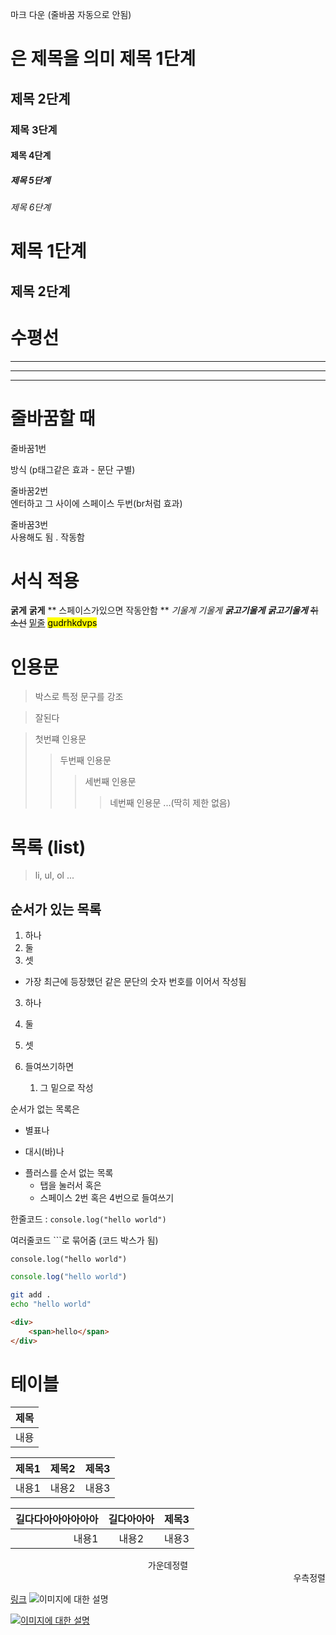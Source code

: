 마크
다운 (줄바꿈 자동으로 안됨)

# 은 제목을 의미 제목 1단계
## 제목 2단계
### 제목 3단계
#### 제목 4단계
##### 제목 5단계
###### 제목 6단계


제목 1단계
=

제목 2단계
-



# 수평선
***
---
___

# 줄바꿈할 때
줄바꿈1번

방식 (p태그같은 효과 - 문단 구별)

줄바꿈2번  
엔터하고 그 사이에 스페이스 두번(br처럼 효과)

줄바꿈3번 
<br> 사용해도 됨 . 작동함

# 서식 적용
**굵게** __굵게__  ** 스페이스가있으면 작동안함 **
*기울게* _기울게_
***굵고기울게*** ___굵고기울게___
~~취소선~~ <u>밑줄</u>
<mark>gudrhkdvps</mark>

# 인용문
> 박스로 특정 문구를 강조

> 잘된다

> 첫번쨰 인용문
>> 두번째 인용문
>>> 세번째 인용문
>>>> 네번째 인용문
...(딱히 제한 없음)

# 목록 (list)
> li, ul, ol ...
## 순서가 있는 목록
1. 하나
2. 둘
3. 셋
- 가장 최근에 등장했던 같은 문단의 숫자 번호를 이어서 작성됨
3. 하나
2. 둘
1. 셋

1. 들여쓰기하면
    1. 그 밑으로 작성

순서가 없는 목록은
* 별표나
- 대시(바)나
+ 플러스를 순서 없는 목록
    - 탭을 눌러서 혹은
    - 스페이스 2번 혹은 4번으로 들여쓰기


한줄코드 : `console.log("hello world")`

여러줄코드 ```로 묶어줌 (코드 박스가 됨)
```
console.log("hello world")
```

```javascript
console.log("hello world")
```

```sh
git add .
echo "hello world"
```

```html
<div>
    <span>hello</span>
</div>
```

# 테이블
|제목|
|---|
|내용|

|제목1|제목2|제목3|
|-|-|-|
|내용1|내용2|내용3|

|길다다아아아아아아|길다아아아|제목3|
|-:|:-:|-|
|내용1|내용2|내용3|

<div align="center">
가운데정렬
</div>

<div align="right">
우측정렬
</div>

[링크](http://naver.com)
![이미지에 대한 설명](https://plus.unsplash.com/premium_photo-1688678097388-a0c77ea9ace1?q=80&w=2046&auto=format&fit=crop&ixlib=rb-4.0.3&ixid=M3wxMjA3fDB8MHxwaG90by1wYWdlfHx8fGVufDB8fHx8fA%3D%3D)

[![이미지에 대한 설명](https://plus.unsplash.com/premium_photo-1688678097388-a0c77ea9ace1?q=80&w=2046&auto=format&fit=crop&ixlib=rb-4.0.3&ixid=M3wxMjA3fDB8MHxwaG90by1wYWdlfHx8fGVufDB8fHx8fA%3D%3D)](http://naver.com)


